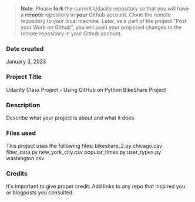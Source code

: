 >**Note**: Please **fork** the current Udacity repository so that you will have a **remote** repository in **your** Github account. Clone the remote repository to your local machine. Later, as a part of the project "Post your Work on Github", you will push your proposed changes to the remote repository in your Github account.

### Date created
January 3, 2023

### Project Title
Udacity Class Project - Using GitHub on Python BikeShare Project

### Description
Describe what your project is about and what it does

### Files used
This project uses the following files:
bikeshare_2.py
chicago.csv
filter_data.py
new_york_city.csv
popular_times.py
user_types.py
washington.csv

### Credits
It's important to give proper credit. Add links to any repo that inspired you or blogposts you consulted.


